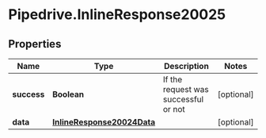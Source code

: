 # Pipedrive.InlineResponse20025

## Properties

Name | Type | Description | Notes
------------ | ------------- | ------------- | -------------
**success** | **Boolean** | If the request was successful or not | [optional] 
**data** | [**InlineResponse20024Data**](InlineResponse20024Data.md) |  | [optional] 


